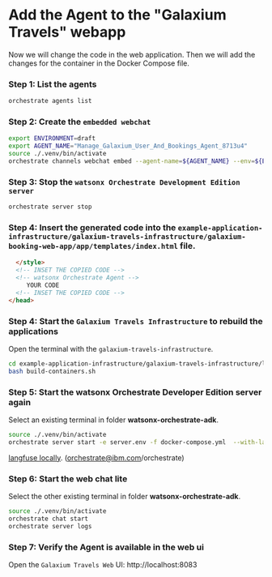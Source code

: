 # Add the Agent to the "Galaxium Travels" webapp

Now we will change the code in the web application.
Then we will add the changes for the container in the Docker Compose file.

### Step 1: List the agents

```sh
orchestrate agents list
```

### Step 2: Create the `embedded webchat`

```sh
export ENVIRONMENT=draft
export AGENT_NAME="Manage_Galaxium_User_And_Bookings_Agent_8713u4"
source ./.venv/bin/activate
orchestrate channels webchat embed --agent-name=${AGENT_NAME} --env=${ENVIRONMENT}
```

### Step 3: Stop the `watsonx Orchestrate Development Edition server`

```sh
orchestrate server stop
```

### Step 4: Insert the generated code into the `example-application-infrastructure/galaxium-travels-infrastructure/galaxium-booking-web-app/app/templates/index.html` file.

```html
  </style>
  <!-- INSET THE COPIED CODE -->
  <!-- watsonx Orchestrate Agent -->
     YOUR CODE
  <!-- INSET THE COPIED CODE -->
</head>
```

### Step 4: Start the `Galaxium Travels Infrastructure` to rebuild the applications

Open the terminal with the `galaxium-travels-infrastructure`.

```sh
cd example-application-infrastructure/galaxium-travels-infrastructure/local-container
bash build-containers.sh
```

### Step 5: Start the watsonx Orchestrate Developer Edition server again

Select an existing terminal in folder **watsonx-orchestrate-adk**.

```sh
source ./.venv/bin/activate
orchestrate server start -e server.env -f docker-compose.yml  --with-langfuse
```

[langfuse locally](http://localhost:3010). (orchestrate@ibm.com/orchestrate)

### Step 6: Start the web chat lite

Select the other existing terminal in folder **watsonx-orchestrate-adk**.

```sh
source ./.venv/bin/activate
orchestrate chat start
orchestrate server logs
```

### Step 7: Verify the Agent is available in the web ui

Open the `Galaxium Travels Web` UI: http://localhost:8083